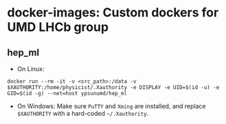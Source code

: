 # docker-images: Custom dockers for UMD LHCb group
## hep_ml
* On Linux:
```
docker run --rm -it -v <src_path>:/data -v $XAUTHORITY:/home/physicist/.Xauthority -e DISPLAY -e UID=$(id -u) -e GID=$(id -g) --net=host ypsunumd/hep_ml
```
* On Windows: Make sure `PuTTY` and `Xming` are installed, and replace `$XAUTHORITY` with a hard-coded `~/.Xauthority`.

